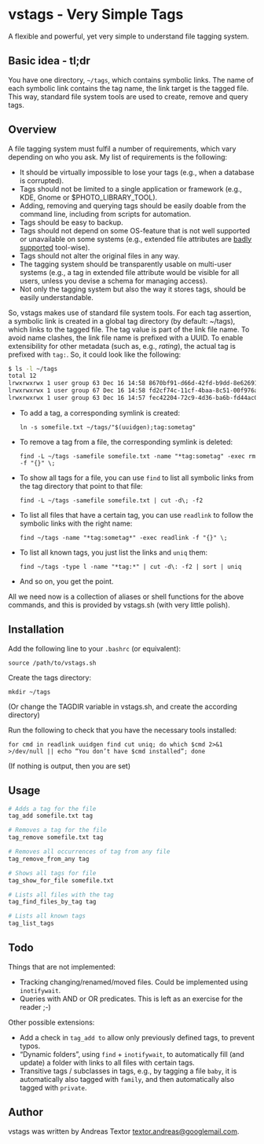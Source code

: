 vstags - Very Simple Tags
=========================

A flexible and powerful, yet very simple to understand file tagging system.

Basic idea - tl;dr
------------------

You have one directory, `~/tags`, which contains symbolic links. The name of each symbolic link contains the tag name, the link target is the tagged file.
This way, standard file system tools are used to create, remove and query tags.


Overview
--------

A file tagging system must fulfil a number of requirements, which vary depending on who you ask. My list of requirements is the following: 
* It should be virtually impossible to lose your tags (e.g., when a database is corrupted).
* Tags should not be limited to a single application or framework (e.g., KDE, Gnome or $PHOTO_LIBRARY_TOOL).
* Adding, removing and querying tags should be easily doable from the command line, including from scripts for automation.
* Tags should be easy to backup.
* Tags should not depend on some OS-feature that is not well supported or unavailable on some systems
(e.g., extended file attributes are [badly supported](http://www.lesbonscomptes.com/pages/extattrs.html) tool-wise).
* Tags should not alter the original files in any way.
* The tagging system should be transparently usable on multi-user systems (e.g., a tag in extended file attribute would be visible for all users, unless you devise a schema for managing access).
* Not only the tagging system but also the way it stores tags, should be easily understandable.

So, vstags makes use of standard file system tools.
For each tag assertion, a symbolic link is created in a global tag directory (by default: ~/tags), which links to the tagged file. The tag value is part of the link file name.
To avoid name clashes, the link file name is prefixed with a UUID. To enable extensibility for other metadata (such as, e.g., *rating*), the actual tag is prefixed with `tag:`. So, it could
look like the following:

```sh
$ ls -l ~/tags
total 12
lrwxrwxrwx 1 user group 63 Dec 16 14:58 8670bf91-d66d-42fd-b9dd-8e62691d7ebb;tag:family -> /home/user/photos/dscn001.jpg
lrwxrwxrwx 1 user group 67 Dec 16 14:58 fd2cf74c-11cf-4baa-8c51-00f976ab2260;tag:work -> /home/user/documents/important.doc
lrwxrwxrwx 1 user group 63 Dec 16 14:57 fec42204-72c9-4d36-ba6b-fd44ac0e5bc2;tag:work -> /home/user/documents/chart.xls
```

* To add a tag, a corresponding symlink is created:

	`ln -s somefile.txt ~/tags/"$(uuidgen);tag:sometag"`

* To remove a tag from a file, the corresponding symlink is deleted:

	`find -L ~/tags -samefile somefile.txt -name "*tag:sometag" -exec rm -f "{}" \;`

* To show all tags for a file, you can use `find` to list all symbolic links from the tag directory that point to that file:

	`find -L ~/tags -samefile somefile.txt | cut -d\; -f2`

* To list all files that have a certain tag, you can use `readlink` to follow the symbolic links with the right name:

	`find ~/tags -name "*tag:sometag*" -exec readlink -f "{}" \;`

* To list all known tags, you just list the links and `uniq` them:

	`find ~/tags -type l -name "*tag:*" | cut -d\: -f2 | sort | uniq`

* And so on, you get the point.

All we need now is a collection of aliases or shell functions for the above commands, and this is provided by vstags.sh (with very little polish).

Installation
------------

Add the following line to your `.bashrc` (or equivalent):

	source /path/to/vstags.sh

Create the tags directory:

	mkdir ~/tags

(Or change the TAGDIR variable in vstags.sh, and create the according directory)

Run the following to check that you have the necessary tools installed:

	for cmd in readlink uuidgen find cut uniq; do which $cmd 2>&1 >/dev/null || echo “You don’t have $cmd installed”; done

(If nothing is output, then you are set)

Usage
-----

```sh
# Adds a tag for the file
tag_add somefile.txt tag

# Removes a tag for the file
tag_remove somefile.txt tag

# Removes all occurrences of tag from any file
tag_remove_from_any tag

# Shows all tags for file
tag_show_for_file somefile.txt

# Lists all files with the tag
tag_find_files_by_tag tag

# Lists all known tags
tag_list_tags
```

Todo
----

Things that are not implemented:
* Tracking changing/renamed/moved files. Could be implemented using `inotifywait`.
* Queries with AND or OR predicates. This is left as an exercise for the reader ;-)

Other possible extensions:
* Add a check in `tag_add to` allow only previously defined tags, to prevent typos.
* “Dynamic folders”, using `find` + `inotifywait`, to automatically fill (and update) a folder with links to all files with certain tags.
* Transitive tags / subclasses in tags, e.g., by tagging a file `baby`, it is automatically also tagged with `family`, and then automatically also tagged with `private`.

Author
------

vstags was written by Andreas Textor <textor.andreas@googlemail.com>.


